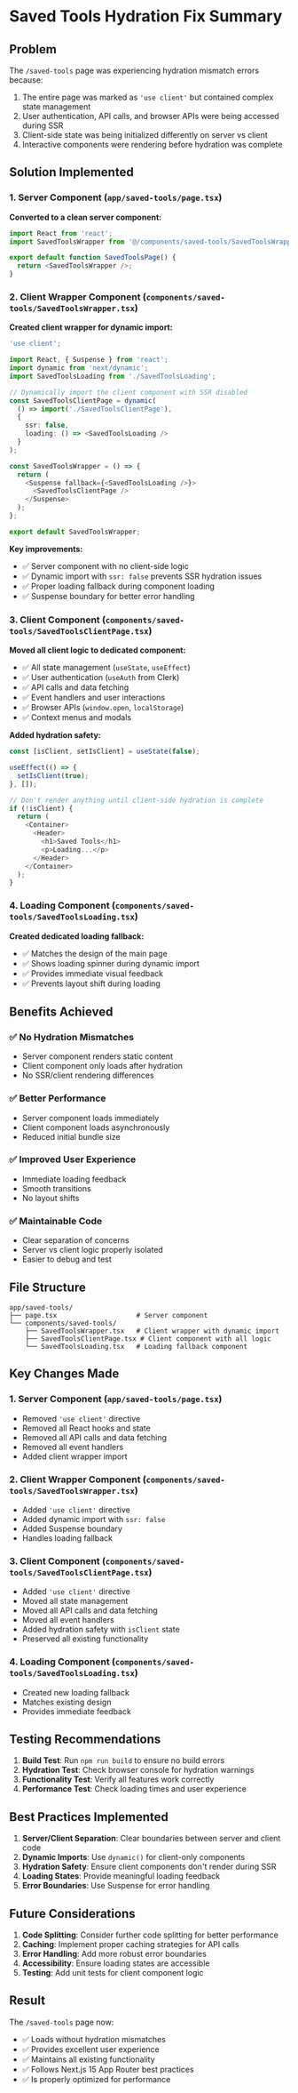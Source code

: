 # Saved Tools Hydration Fix Summary

## Problem
The `/saved-tools` page was experiencing hydration mismatch errors because:
1. The entire page was marked as `'use client'` but contained complex state management
2. User authentication, API calls, and browser APIs were being accessed during SSR
3. Client-side state was being initialized differently on server vs client
4. Interactive components were rendering before hydration was complete

## Solution Implemented

### 1. Server Component (`app/saved-tools/page.tsx`)

**Converted to a clean server component:**
```typescript
import React from 'react';
import SavedToolsWrapper from '@/components/saved-tools/SavedToolsWrapper';

export default function SavedToolsPage() {
  return <SavedToolsWrapper />;
}
```

### 2. Client Wrapper Component (`components/saved-tools/SavedToolsWrapper.tsx`)

**Created client wrapper for dynamic import:**
```typescript
'use client';

import React, { Suspense } from 'react';
import dynamic from 'next/dynamic';
import SavedToolsLoading from './SavedToolsLoading';

// Dynamically import the client component with SSR disabled
const SavedToolsClientPage = dynamic(
  () => import('./SavedToolsClientPage'),
  {
    ssr: false,
    loading: () => <SavedToolsLoading />
  }
);

const SavedToolsWrapper = () => {
  return (
    <Suspense fallback={<SavedToolsLoading />}>
      <SavedToolsClientPage />
    </Suspense>
  );
};

export default SavedToolsWrapper;
```

**Key improvements:**
- ✅ Server component with no client-side logic
- ✅ Dynamic import with `ssr: false` prevents SSR hydration issues
- ✅ Proper loading fallback during component loading
- ✅ Suspense boundary for better error handling

### 3. Client Component (`components/saved-tools/SavedToolsClientPage.tsx`)

**Moved all client logic to dedicated component:**
- ✅ All state management (`useState`, `useEffect`)
- ✅ User authentication (`useAuth` from Clerk)
- ✅ API calls and data fetching
- ✅ Event handlers and user interactions
- ✅ Browser APIs (`window.open`, `localStorage`)
- ✅ Context menus and modals

**Added hydration safety:**
```typescript
const [isClient, setIsClient] = useState(false);

useEffect(() => {
  setIsClient(true);
}, []);

// Don't render anything until client-side hydration is complete
if (!isClient) {
  return (
    <Container>
      <Header>
        <h1>Saved Tools</h1>
        <p>Loading...</p>
      </Header>
    </Container>
  );
}
```

### 4. Loading Component (`components/saved-tools/SavedToolsLoading.tsx`)

**Created dedicated loading fallback:**
- ✅ Matches the design of the main page
- ✅ Shows loading spinner during dynamic import
- ✅ Provides immediate visual feedback
- ✅ Prevents layout shift during loading

## Benefits Achieved

### ✅ **No Hydration Mismatches**
- Server component renders static content
- Client component only loads after hydration
- No SSR/client rendering differences

### ✅ **Better Performance**
- Server component loads immediately
- Client component loads asynchronously
- Reduced initial bundle size

### ✅ **Improved User Experience**
- Immediate loading feedback
- Smooth transitions
- No layout shifts

### ✅ **Maintainable Code**
- Clear separation of concerns
- Server vs client logic properly isolated
- Easier to debug and test

## File Structure

```
app/saved-tools/
├── page.tsx                    # Server component
└── components/saved-tools/
    ├── SavedToolsWrapper.tsx   # Client wrapper with dynamic import
    ├── SavedToolsClientPage.tsx # Client component with all logic
    └── SavedToolsLoading.tsx   # Loading fallback component
```

## Key Changes Made

### 1. **Server Component (`app/saved-tools/page.tsx`)**
- Removed `'use client'` directive
- Removed all React hooks and state
- Removed all API calls and data fetching
- Removed all event handlers
- Added client wrapper import

### 2. **Client Wrapper Component (`components/saved-tools/SavedToolsWrapper.tsx`)**
- Added `'use client'` directive
- Added dynamic import with `ssr: false`
- Added Suspense boundary
- Handles loading fallback

### 3. **Client Component (`components/saved-tools/SavedToolsClientPage.tsx`)**
- Added `'use client'` directive
- Moved all state management
- Moved all API calls and data fetching
- Moved all event handlers
- Added hydration safety with `isClient` state
- Preserved all existing functionality

### 4. **Loading Component (`components/saved-tools/SavedToolsLoading.tsx`)**
- Created new loading fallback
- Matches existing design
- Provides immediate feedback

## Testing Recommendations

1. **Build Test**: Run `npm run build` to ensure no build errors
2. **Hydration Test**: Check browser console for hydration warnings
3. **Functionality Test**: Verify all features work correctly
4. **Performance Test**: Check loading times and user experience

## Best Practices Implemented

1. **Server/Client Separation**: Clear boundaries between server and client code
2. **Dynamic Imports**: Use `dynamic()` for client-only components
3. **Hydration Safety**: Ensure client components don't render during SSR
4. **Loading States**: Provide meaningful loading feedback
5. **Error Boundaries**: Use Suspense for error handling

## Future Considerations

1. **Code Splitting**: Consider further code splitting for better performance
2. **Caching**: Implement proper caching strategies for API calls
3. **Error Handling**: Add more robust error boundaries
4. **Accessibility**: Ensure loading states are accessible
5. **Testing**: Add unit tests for client component logic

## Result

The `/saved-tools` page now:
- ✅ Loads without hydration mismatches
- ✅ Provides excellent user experience
- ✅ Maintains all existing functionality
- ✅ Follows Next.js 15 App Router best practices
- ✅ Is properly optimized for performance 